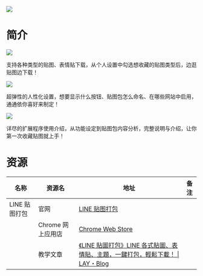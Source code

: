 ![](https://lsp.brownsugar.work/images/header.jpg)

# 简介

![](https://lsp.brownsugar.work/images/feature01.png)

支持各种类型的贴图、表情贴下载，从个人设置中勾选想收藏的贴图类型后，边逛贴图边下载！

![](https://lsp.brownsugar.work/images/feature02.png)

超弹性的人性化设置，想要显示什么按钮、贴图包怎么命名、在哪些网站中启用，通通依你喜好来制定！

![](https://lsp.brownsugar.work/images/feature03.png)

详尽的扩展程序使用介绍，从功能设定到贴图包内容分析，完整说明与介绍，让你第一次收藏贴图就上手！

# 资源

|名称|资源名|地址|备注|
|---|---|---|---|
|LINE 贴图打包|官网|[LINE 贴图打包](https://lsp.brownsugar.work/)||
||Chrome 网上应用店|[Chrome Web Store](https://chrome.google.com/webstore/detail/stickers-packer/bngfikljchleddkelnfgohdfcobkggin)||
||教学文章|[《LINE 貼圖打包》LINE 各式貼圖、表情貼、主題，一鍵打包，輕鬆下載！ \| LAY・Blog](https://blog.brownsugar.tw/line-stk-pack/)||
